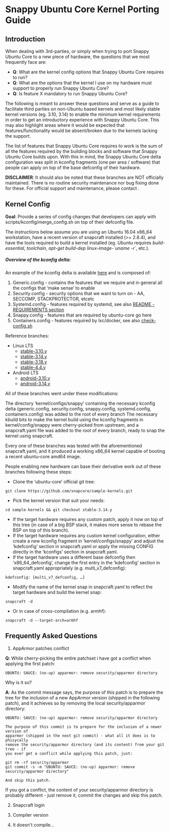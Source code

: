 # Snappy Ubuntu Core Kernel Porting Guide

## Introduction

When dealing with 3rd-parties, or simply when trying to port Snappy Ubuntu Core
to a new piece of hardware, the questions that we most frequently face are:

* **Q**: What are the kernel config options that Snappy Ubuntu Core requires to run?
* **Q**: What are the options that the kernel I use on my hardware must support to properly run Snappy Ubuntu Core?
* **Q**: Is feature X mandatory to run Snappy Ubuntu Core?

The following is meant to answer these questions and serve as a guide to
facilitate third parties on non-Ubuntu based kernels and most likely stable
kernel versions (eg. 3.10, 3.14) to enable the minimum kernel requirements in
order to get an introductory experience with Snappy Ubuntu Core. This may also
highlight areas where it would be expected that features/functionality would be
absent/broken due to the kernels lacking the support.

The list of features that Snappy Ubuntu Core requires to work is the sum of all
the features required by the building blocks and software that Snappy Ubuntu
Core builds upon.  With this in mind, the Snappy Ubuntu Core delta configuration
was split in kconfig fragments (one per area / software) that people can apply
on top of the base defconfig of their hardware.


**DISCLAIMER**:  It should also be noted that these branches are NOT officially maintained.
There is no routine security maintenance nor bug fixing done for these.  For
official support and maintenance, please contact <???@???>.

## Kernel Config

**Goal**: Provide a series of config changes that developers can apply with
scripts/kconfig/merge_config.sh on top of their defconfig file. 

The instructions below assume you are using an Ubuntu 16.04 x86_64 workstation,
have a recent version of snapcraft installed (>= 2.8.4), and have the tools
required to build a kernel installed (eg. Ubuntu requires *build-essential*,
*toolchain*, *apt-get build-dep linux-image-\`uname -r\`*, etc.).

##### Overview of the kconfig delta:

An example of the kconfig delta is available [here](https://github.com/snapcore/sample-kernels/tree/stable-3.14.y/kernel/configs/snappy) and is composed of:

 1. Generic.config - contains the features that we require and in general all the configs that ‘make sense’ to enable 
 2. Security.config - security options that we want to turn on - AA, SECCOMP, STACKPROTECTOR, etcetc
 3. Systemd.config - features required by systemd, see also [README -
REQUIREMENTS section](https://github.com/systemd/systemd/blob/master/README)
 4. Snappy.config - features that are required by ubuntu-core go here
 5. Containers.config - features required by lxc/docker, see also [check-config.sh](https://github.com/docker/docker/blob/master/contrib/check-config.sh)

Reference branches:
 * Linux LTS
	* [stable-3.10.y](https://github.com/snapcore/sample-kernels/tree/stable-3.10.y)
	* [stable-3.14.y](https://github.com/snapcore/sample-kernels/tree/stable-3.14.y)
	* [stable-3.18.y](https://github.com/snapcore/sample-kernels/tree/stable-3.18.y)
	* [stable-4.4.y](https://github.com/snapcore/sample-kernels/tree/stable-4.4.y)
 * Android LTS
	* [android-3.10.y](https://github.com/snapcore/sample-kernels/tree/android-3.10.y)
	* [android-3.14.y](https://github.com/snapcore/sample-kernels/tree/android-3.14.y)

All of these branches went under these modifications:

The directory ‘kernel/configs/snappy’ containing the necessary kconfig delta
(generic.config, security.config, snappy.config, systemd.config,
containers.config) was added to the root of every branch
The necessary kbuild bits to make the kernel build using the kconfig fragments
in kernel/config/snappy were cherry-picked from upstream, and
a snapcraft.yaml file was added to the root of every branch, ready to snap the
kernel using snapcraft.

Every one of these branches was tested with the aforementioned snapcraft.yaml,
and it produced a working x86_64 kernel capable of booting a recent ubuntu-core
amd64 image.

People enabling new hardware can base their derivative work out of these
branches following these steps:

* Clone the ‘ubuntu-core’ official git tree:
```
git clone https://github.com/snapcore/sample-kernels.git
```
* Pick the kernel version that suit your needs:
```
cd sample-kernels && git checkout stable-3.14.y
```
* If the target hardware requires any custom patch, apply it now on top of this
tree (in case of a big BSP stack, it makes more sense to rebase the BSP on top
of this branch).
* If the target hardware requires any custom kernel configuration, either create a
new kconfig fragment in ‘kernel/configs/snappy’ and adjust the ‘kdefconfig’
section in snapcraft.yaml or apply the missing CONFIG directly in the
‘kconfigs’ section in snapcraft.yaml.
* If the target hardware uses a different base defconfig then ‘x86_64_defconfig’,
change the first entry in the ‘kdefconfig’ section in snapcraft.yaml
appropriately (e.g. multi_v7_defconfig):
```
kdefconfig: [multi_v7_defconfig, …]
```
* Modify the name of the kernel snap in snapcraft.yaml to reflect the target
hardware and build the kernel snap:
```
snapcraft -d
```
* Or in case of cross-compilation (e.g. armhf):
```
snapcraft -d --target-arch=armhf
```

## Frequently Asked Questions

1. AppArmor patches conflict

**Q**: While cherry-picking the entire patchset i have got a conflict when applying the first patch:

```
UBUNTU: SAUCE: (no-up) apparmor: remove security/apparmor directory
```

Why is it so?

**A**: As the commit message says, the purpose of this patch is to prepare the
tree for the inclusion of a new AppArmor version (shipped in the following
patch), and it achieves so by removing the local security/apparmor directory:

```
UBUNTU: SAUCE: (no-up) apparmor: remove security/apparmor directory

The purpose of this commit is to prepare for the inclusion of a newer version of
apparmor (shipped in the next git commit) - what all it does is to phisycally
remove the security/apparmor directory (and its content) from your git tree - if
you ever get a conflict while applying this patch, just:

git rm -rf security/apparmor
git commit -s -m "UBUNTU: SAUCE: (no-up) apparmor: remove security/apparmor directory"

And skip this patch.
```

If you got a conflict, the content of your security/apparmor directory is
probably different - just remove it, commit the changes and skip this patch.

2. Snapcraft login

3. Compiler version

4. It doesn't compile...
